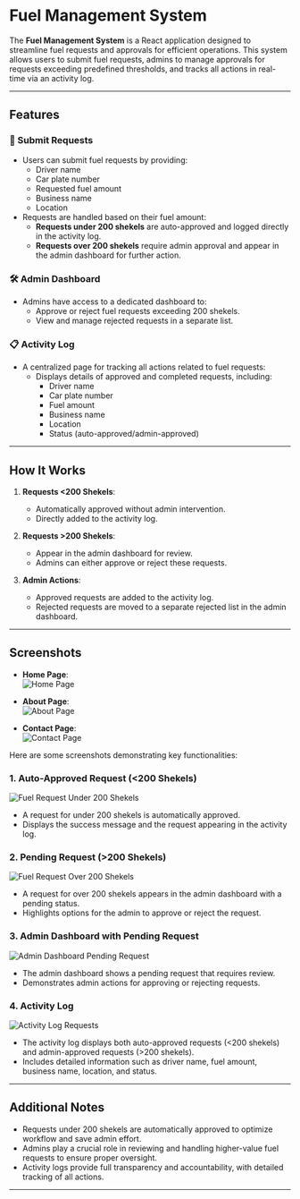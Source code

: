 # Fuel Management System

The **Fuel Management System** is a React application designed to streamline fuel requests and approvals for efficient operations. This system allows users to submit fuel requests, admins to manage approvals for requests exceeding predefined thresholds, and tracks all actions in real-time via an activity log.

---

## Features

### 🚗 Submit Requests

- Users can submit fuel requests by providing:
  - Driver name
  - Car plate number
  - Requested fuel amount
  - Business name
  - Location
- Requests are handled based on their fuel amount:
  - **Requests under 200 shekels** are auto-approved and logged directly in the activity log.
  - **Requests over 200 shekels** require admin approval and appear in the admin dashboard for further action.

### 🛠️ Admin Dashboard

- Admins have access to a dedicated dashboard to:
  - Approve or reject fuel requests exceeding 200 shekels.
  - View and manage rejected requests in a separate list.

### 📋 Activity Log

- A centralized page for tracking all actions related to fuel requests:
  - Displays details of approved and completed requests, including:
    - Driver name
    - Car plate number
    - Fuel amount
    - Business name
    - Location
    - Status (auto-approved/admin-approved)

---

## How It Works

1. **Requests <200 Shekels**:

   - Automatically approved without admin intervention.
   - Directly added to the activity log.

2. **Requests >200 Shekels**:

   - Appear in the admin dashboard for review.
   - Admins can either approve or reject these requests.

3. **Admin Actions**:
   - Approved requests are added to the activity log.
   - Rejected requests are moved to a separate rejected list in the admin dashboard.

---

## Screenshots

- **Home Page**:  
  ![Home Page](screenshots/HomePageSS.png)

- **About Page**:  
  ![About Page](screenshots/about_page.png)

- **Contact Page**:  
  ![Contact Page](screenshots/contact_page.png)

Here are some screenshots demonstrating key functionalities:

### 1. Auto-Approved Request (<200 Shekels)

![Fuel Request Under 200 Shekels](screenshots/fuel_request_under_200.png)

- A request for under 200 shekels is automatically approved.
- Displays the success message and the request appearing in the activity log.

### 2. Pending Request (>200 Shekels)

![Fuel Request Over 200 Shekels](screenshots/fuel_request_over_200.png)

- A request for over 200 shekels appears in the admin dashboard with a pending status.
- Highlights options for the admin to approve or reject the request.

### 3. Admin Dashboard with Pending Request

![Admin Dashboard Pending Request](screenshots/admin_dashboard_pending_request.png)

- The admin dashboard shows a pending request that requires review.
- Demonstrates admin actions for approving or rejecting requests.

### 4. Activity Log

![Activity Log Requests](screenshots/activity_log_requests.png)

- The activity log displays both auto-approved requests (<200 shekels) and admin-approved requests (>200 shekels).
- Includes detailed information such as driver name, fuel amount, business name, location, and status.

---

## Additional Notes

- Requests under 200 shekels are automatically approved to optimize workflow and save admin effort.
- Admins play a crucial role in reviewing and handling higher-value fuel requests to ensure proper oversight.
- Activity logs provide full transparency and accountability, with detailed tracking of all actions.

---
